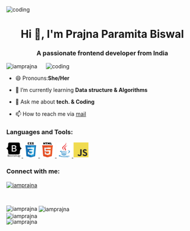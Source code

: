 <img  src="https://user-images.githubusercontent.com/74038190/213910845-af37a709-8995-40d6-be59-724526e3c3d7.gif" alt="coding">

<h1 align="center">Hi 👋, I'm Prajna Paramita Biswal</h1>
<h3 align="center">A passionate frontend developer from India</h3>
<img align="right" width="400" src="https://user-images.githubusercontent.com/74038190/219923809-b86dc415-a0c2-4a38-bc88-ad6cf06395a8.gif" alt="coding">
<p  align="left"> 

  
  <img src="https://komarev.com/ghpvc/?username=iamprajna&label=Profile%20views&color=0e75b6&style=flat" alt="iamprajna" /> 

  
- 😄 Pronouns:**She/Her**

  
- 🌱 I’m currently learning **Data structure & Algorithms**


- 💬 Ask me about **tech. & Coding**

- 📫 How to reach me via <a href="mailto:paramitaprajna2002@gmail.com"> mail</a>

<h3 align="left">Languages and Tools:</h3>
<p align="left"> <a href="https://getbootstrap.com" target="_blank" rel="noreferrer"> <img src="https://raw.githubusercontent.com/devicons/devicon/master/icons/bootstrap/bootstrap-plain-wordmark.svg" alt="bootstrap" width="40" height="40"/> </a> <a href="https://www.w3schools.com/css/" target="_blank" rel="noreferrer"> <img src="https://raw.githubusercontent.com/devicons/devicon/master/icons/css3/css3-original-wordmark.svg" alt="css3" width="40" height="40"/> </a> <a href="https://www.w3.org/html/" target="_blank" rel="noreferrer"> <img src="https://raw.githubusercontent.com/devicons/devicon/master/icons/html5/html5-original-wordmark.svg" alt="html5" width="40" height="40"/> </a> <a href="https://www.java.com" target="_blank" rel="noreferrer"> <img src="https://raw.githubusercontent.com/devicons/devicon/master/icons/java/java-original.svg" alt="java" width="40" height="40"/> </a> <a href="https://developer.mozilla.org/en-US/docs/Web/JavaScript" target="_blank" rel="noreferrer"> <img src="https://raw.githubusercontent.com/devicons/devicon/master/icons/javascript/javascript-original.svg" alt="javascript" width="40" height="40"/> </a> </p>
</p>

<h3 align="left">Connect with me:</h3>
<p align="left">
<a href="https://linkedin.com/in/iamprajna" target="blank"><img align="center" src="https://raw.githubusercontent.com/rahuldkjain/github-profile-readme-generator/master/src/images/icons/Social/linked-in-alt.svg" alt="iamprajna" height="30" width="40" /></a>
</p>



<img style="position:relative;top:50px;" src="https://github-profile-trophy.vercel.app/?username=iamprajna" alt="iamprajna" />





<p><img align="left" src="https://github-readme-stats.vercel.app/api/top-langs?username=iamprajna&show_icons=true&locale=en&layout=compact" alt="iamprajna" /></p>

<p>&nbsp;<img align="center" src="https://github-readme-stats.vercel.app/api?username=iamprajna&show_icons=true&locale=en" alt="iamprajna" /></p>

<p><img align="center" src="https://github-readme-streak-stats.herokuapp.com/?user=iamprajna&" alt="iamprajna" /></p>

<!--
**IAmPrajna/IAmPrajna** is a ✨ _special_ ✨ repository because its `README.md` (this file) appears on your GitHub profile.

Here are some ideas to get you started:

- 🔭 I’m currently working on ...
- 🌱 I’m currently learning ...
- 👯 I’m looking to collaborate on ...
- 🤔 I’m looking for help with ...
- 💬 Ask me about ...
- 📫 How to reach me: ...
- 😄 Pronouns: ...
- ⚡ Fun fact: ...
-->
